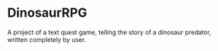 # DinosaurRPG
A project of a text quest game, telling the story of a dinosaur predator, written completely by user.
